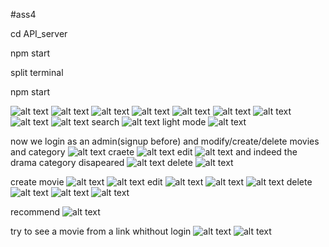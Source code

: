 #ass4

cd API_server 

npm start

split terminal

npm start

![alt text](images/image-0.png)
![alt text](images/image.png)
![alt text](images/image-1.png)
![alt text](images/image-2.png)
![alt text](images/image-3.png)
![alt text](images/image-4.png)
![alt text](images/image-5.png)
![alt text](images/image-6.png)
![alt text](images/image-7.png)
search
![alt text](images/image-8.png)
light mode
![alt text](images/image-9.png)

now we login as an admin(signup before) and modify/create/delete movies and category
![alt text](images/image-10.png)
craete
![alt text](images/image-11.png)
edit
![alt text](images/image-18.png)
and indeed the drama category disapeared
![alt text](images/image-19.png)
delete
![alt text](images/image-12.png)

create movie
![alt text](images/image-13.png)
![alt text](images/image-14.png)
edit
![alt text](images/image-15.png)
![alt text](images/image-16.png)
![alt text](images/image-17.png)
delete
![alt text](images/image-21.png)
![alt text](images/image-20.png)
![alt text](images/image-22.png)

recommend
![alt text](images/image-23.png)


try to see a movie from a link whithout login
![alt text](images/image-24.png)
![alt text](images/image-25.png)